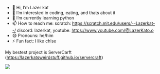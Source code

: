 - 👋 Hi, I’m Lazer kat
- 👀 I’m interested in coding, eating, and thats about it
- 🌱 I’m currently learning python
- 📫 How to reach me: scratch: https://scratch.mit.edu/users/--Lazerkat--/ discord: lazerkat, youtube: https://www.youtube.com/@LazerKato.o
- 😄 Pronouns: he/him
- ⚡ Fun fact: I like chIse

My bestest project is ServerCarft (https://lazerkatsweirdstuff.github.io/servercraft)

![](https://komarev.com/ghpvc/?username=lazerkatsweirdstuff)
